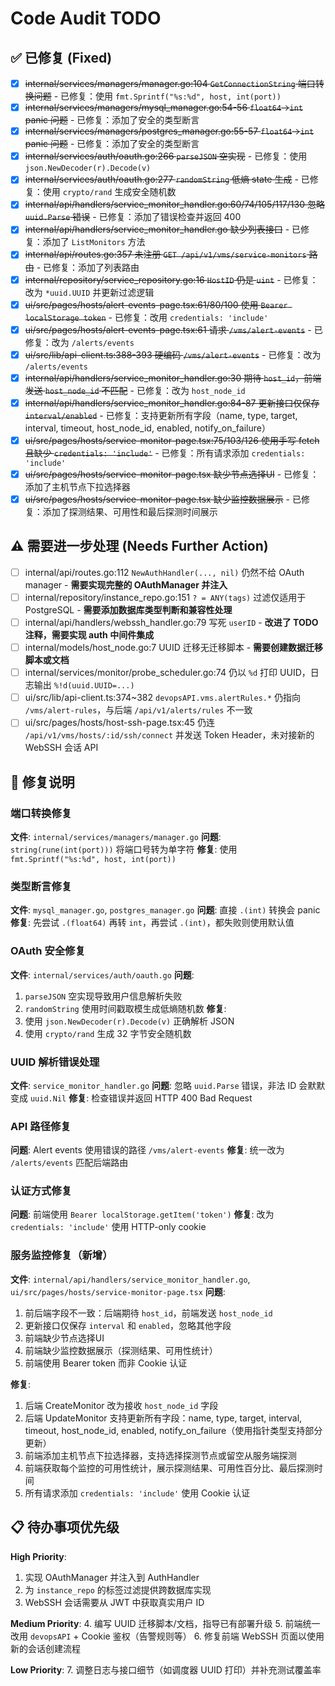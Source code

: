 # Code Audit TODO

## ✅ 已修复 (Fixed)

- [x] ~~internal/services/managers/manager.go:104 `GetConnectionString` 端口转换问题~~ - 已修复：使用 `fmt.Sprintf("%s:%d", host, int(port))`
- [x] ~~internal/services/managers/mysql_manager.go:54-56 `float64`→`int` panic 问题~~ - 已修复：添加了安全的类型断言
- [x] ~~internal/services/managers/postgres_manager.go:55-57 `float64`→`int` panic 问题~~ - 已修复：添加了安全的类型断言
- [x] ~~internal/services/auth/oauth.go:266 `parseJSON` 空实现~~ - 已修复：使用 `json.NewDecoder(r).Decode(v)`
- [x] ~~internal/services/auth/oauth.go:277 `randomString` 低熵 state 生成~~ - 已修复：使用 `crypto/rand` 生成安全随机数
- [x] ~~internal/api/handlers/service_monitor_handler.go:60/74/105/117/130 忽略 `uuid.Parse` 错误~~ - 已修复：添加了错误检查并返回 400
- [x] ~~internal/api/handlers/service_monitor_handler.go 缺少列表接口~~ - 已修复：添加了 `ListMonitors` 方法
- [x] ~~internal/api/routes.go:357 未注册 `GET /api/v1/vms/service-monitors` 路由~~ - 已修复：添加了列表路由
- [x] ~~internal/repository/service_repository.go:16 `HostID` 仍是 `uint`~~ - 已修复：改为 `*uuid.UUID` 并更新过滤逻辑
- [x] ~~ui/src/pages/hosts/alert-events-page.tsx:61/80/100 使用 `Bearer localStorage token`~~ - 已修复：改用 `credentials: 'include'`
- [x] ~~ui/src/pages/hosts/alert-events-page.tsx:61 请求 `/vms/alert-events`~~ - 已修复：改为 `/alerts/events`
- [x] ~~ui/src/lib/api-client.ts:388-393 硬编码 `/vms/alert-events`~~ - 已修复：改为 `/alerts/events`
- [x] ~~internal/api/handlers/service_monitor_handler.go:30 期待 `host_id`，前端发送 `host_node_id` 不匹配~~ - 已修复：改为 `host_node_id`
- [x] ~~internal/api/handlers/service_monitor_handler.go:84-87 更新接口仅保存 `interval/enabled`~~ - 已修复：支持更新所有字段（name, type, target, interval, timeout, host_node_id, enabled, notify_on_failure）
- [x] ~~ui/src/pages/hosts/service-monitor-page.tsx:75/103/126 使用手写 fetch 且缺少 `credentials: 'include'`~~ - 已修复：所有请求添加 `credentials: 'include'`
- [x] ~~ui/src/pages/hosts/service-monitor-page.tsx 缺少节点选择UI~~ - 已修复：添加了主机节点下拉选择器
- [x] ~~ui/src/pages/hosts/service-monitor-page.tsx 缺少监控数据展示~~ - 已修复：添加了探测结果、可用性和最后探测时间展示

## ⚠️ 需要进一步处理 (Needs Further Action)

- [ ] internal/api/routes.go:112 `NewAuthHandler(..., nil)` 仍然不给 OAuth manager - **需要实现完整的 OAuthManager 并注入**
- [ ] internal/repository/instance_repo.go:151 `? = ANY(tags)` 过滤仅适用于 PostgreSQL - **需要添加数据库类型判断和兼容性处理**
- [ ] internal/api/handlers/webssh_handler.go:79 写死 `userID` - **改进了 TODO 注释，需要实现 auth 中间件集成**
- [ ] internal/models/host_node.go:7 UUID 迁移无迁移脚本 - **需要创建数据迁移脚本或文档**
- [ ] internal/services/monitor/probe_scheduler.go:74 仍以 `%d` 打印 UUID，日志输出 `%!d(uuid.UUID=...)`
- [ ] ui/src/lib/api-client.ts:374~382 `devopsAPI.vms.alertRules.*` 仍指向 `/vms/alert-rules`，与后端 `/api/v1/alerts/rules` 不一致
- [ ] ui/src/pages/hosts/host-ssh-page.tsx:45 仍连 `/api/v1/vms/hosts/:id/ssh/connect` 并发送 Token Header，未对接新的 WebSSH 会话 API

## 📝 修复说明

### 端口转换修复
**文件**: `internal/services/managers/manager.go`
**问题**: `string(rune(int(port)))` 将端口号转为单字符
**修复**: 使用 `fmt.Sprintf("%s:%d", host, int(port))`

### 类型断言修复
**文件**: `mysql_manager.go`, `postgres_manager.go`
**问题**: 直接 `.(int)` 转换会 panic
**修复**: 先尝试 `.(float64)` 再转 `int`，再尝试 `.(int)`，都失败则使用默认值

### OAuth 安全修复
**文件**: `internal/services/auth/oauth.go`
**问题**:
1. `parseJSON` 空实现导致用户信息解析失败
2. `randomString` 使用时间戳取模生成低熵随机数
**修复**:
1. 使用 `json.NewDecoder(r).Decode(v)` 正确解析 JSON
2. 使用 `crypto/rand` 生成 32 字节安全随机数

### UUID 解析错误处理
**文件**: `service_monitor_handler.go`
**问题**: 忽略 `uuid.Parse` 错误，非法 ID 会默默变成 `uuid.Nil`
**修复**: 检查错误并返回 HTTP 400 Bad Request

### API 路径修复
**问题**: Alert events 使用错误的路径 `/vms/alert-events`
**修复**: 统一改为 `/alerts/events` 匹配后端路由

### 认证方式修复
**问题**: 前端使用 `Bearer localStorage.getItem('token')`
**修复**: 改为 `credentials: 'include'` 使用 HTTP-only cookie

### 服务监控修复（新增）
**文件**: `internal/api/handlers/service_monitor_handler.go`, `ui/src/pages/hosts/service-monitor-page.tsx`
**问题**:
1. 前后端字段不一致：后端期待 `host_id`，前端发送 `host_node_id`
2. 更新接口仅保存 `interval` 和 `enabled`，忽略其他字段
3. 前端缺少节点选择UI
4. 前端缺少监控数据展示（探测结果、可用性统计）
5. 前端使用 Bearer token 而非 Cookie 认证

**修复**:
1. 后端 CreateMonitor 改为接收 `host_node_id` 字段
2. 后端 UpdateMonitor 支持更新所有字段：name, type, target, interval, timeout, host_node_id, enabled, notify_on_failure（使用指针类型支持部分更新）
3. 前端添加主机节点下拉选择器，支持选择探测节点或留空从服务端探测
4. 前端获取每个监控的可用性统计，展示探测结果、可用性百分比、最后探测时间
5. 所有请求添加 `credentials: 'include'` 使用 Cookie 认证

## 📋 待办事项优先级

**High Priority**:
1. 实现 OAuthManager 并注入到 AuthHandler
2. 为 `instance_repo` 的标签过滤提供跨数据库实现
3. WebSSH 会话需要从 JWT 中获取真实用户 ID

**Medium Priority**:
4. 编写 UUID 迁移脚本/文档，指导已有部署升级
5. 前端统一改用 `devopsAPI` + Cookie 鉴权（告警规则等）
6. 修复前端 WebSSH 页面以使用新的会话创建流程

**Low Priority**:
7. 调整日志与接口细节（如调度器 UUID 打印）并补充测试覆盖率
